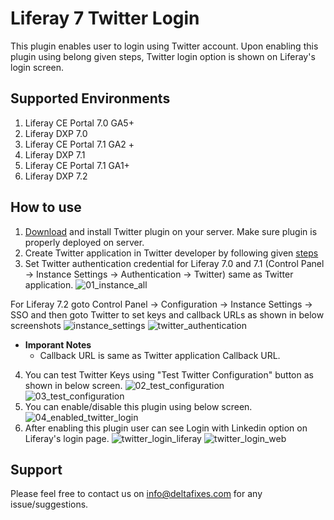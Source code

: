 # Liferay 7 Twitter Login
This plugin enables user to login using Twitter account. Upon enabling this plugin using belong given steps, Twitter login option is shown on Liferay's login screen.

## Supported Environments
1. Liferay CE Portal 7.0 GA5+
2. Liferay DXP 7.0
3. Liferay CE Portal 7.1 GA2 +
4. Liferay DXP 7.1
5. Liferay CE Portal 7.1 GA1+
6. Liferay DXP 7.2


## How to use
1. [Download](https://web.liferay.com/marketplace/-/mp/application/169228403) and install Twitter plugin on your server. Make sure plugin is properly deployed on server.
2. Create Twitter application in Twitter developer by following given [steps](https://docs.wpwebelite.com/social-network-integration/twitter/ "Twitter Application")
3. Set Twitter authentication credential for Liferay 7.0 and 7.1 (Control Panel &rarr; Instance Settings &rarr; Authentication &rarr; Twitter) same as Twitter application.
![01_instance_all](https://user-images.githubusercontent.com/27973508/64313205-957e4500-cfc8-11e9-8727-acb4f921fd12.png)

For Liferay 7.2 goto Control Panel &rarr; Configuration &rarr; Instance Settings &rarr; SSO and then goto Twitter to set keys and callback URLs as shown in below screenshots
![instance_settings](https://user-images.githubusercontent.com/24852574/72781236-cfce4300-3c46-11ea-83a2-4496e7c81112.png)
![twitter_authentication](https://user-images.githubusercontent.com/24852574/72781240-d2c93380-3c46-11ea-9b89-ca908ec48b21.png)

 - **Imporant Notes**
    - Callback URL  is same as Twitter application Callback URL.
    
4. You can test Twitter Keys using "Test Twitter Configuration" button as shown in below screen.
![02_test_configuration](https://user-images.githubusercontent.com/27973508/64313206-957e4500-cfc8-11e9-8b22-abe0ca54a5f0.png)
![03_test_configuration](https://user-images.githubusercontent.com/27973508/64313204-94e5ae80-cfc8-11e9-99d4-5631e1160192.png)
5. You can enable/disable this plugin using below screen.
![04_enabled_twitter_login](https://user-images.githubusercontent.com/27973508/64313207-957e4500-cfc8-11e9-910b-277376c90cab.png)
6. After enabling this plugin user can see Login with Linkedin option on Liferay's login page.
![twitter_login_liferay](https://user-images.githubusercontent.com/27973508/63253460-8c366e00-c28f-11e9-8970-d158a569c53f.jpg)
![twitter_login_web](https://user-images.githubusercontent.com/27973508/63253528-a708e280-c28f-11e9-99f8-ac0a7b0e2159.JPG)

## Support
   Please feel free to contact us on info@deltafixes.com for any issue/suggestions.
